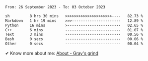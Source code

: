 <!--START_SECTION:waka-->

```txt
From: 26 September 2023 - To: 03 October 2023

sh         8 hrs 30 mins   >>>>>>>>>>>>>>>>>>>>>----   82.73 %
Markdown   1 hr 19 mins    >>>----------------------   12.89 %
Python     16 mins         >------------------------   02.65 %
C++        6 mins          -------------------------   01.07 %
Text       3 mins          -------------------------   00.56 %
Bash       0 secs          -------------------------   00.06 %
Other      0 secs          -------------------------   00.04 %
```

<!--END_SECTION:waka-->

<!-- [![grayxu's github stats](https://github-readme-stats.vercel.app/api?username=grayxu&count_private=true&show_icons=true)](https://github.com/grayxu) -->

✔ Know more about me: [About - Gray's grind](https://www.grayxu.cn/)
